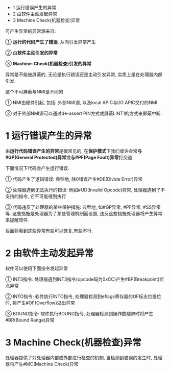- 1 运行错误产生的异常
- 2 由软件主动发起异常
- 3 Machine Check(机器检查)异常

可产生异常的异常源来自:

① **运行的代码产生了错误**, 从而引发异常产生

② 由**软件主动引发的异常**

③ **Machine\-Check(机器检查)引发的异常**

异常是不能被屏蔽的, 无论是执行错误还是主动引发异常, 实质上是在处理器内部引发.

这个不可屏蔽与NMI是不同的

① NMI由硬件引起, 包括: 外部NMI源, 以及local APIC与I/O APIC交付的NMI

② 对于外部NMI源可以通过de\-assert PIN方式或屏蔽LINT1的方式来屏蔽中断.

# 1 运行错误产生的异常

由**运行代码错误产生的异常**是很常见的, 在**保护模式**下我们或许会常**与\#GP(General Protected)异常**或**与\#PF(Page Fault)异常**打交道

下面情况下代码会产生运行错误.

① 代码产生了逻辑错误: 典型地, 除0错误产生\#DE(Divide Error)异常

② 处理器遇到无法执行的错误: 例如\#UD(Invalid Opcode)异常, 处理器遇到了不支持的指令, 它不可能得到执行

③ 代码违反了处理器的某些保护措施: 典型地, 如\#GP异常, \#PF异常, \#SS异常等. 这些措施是处理器为了某些管理机制而设置, 违反这些措施处理器将产生异常来提醒软件.

后面将看到这些异常有些可以恢复,有些不行.

# 2 由软件主动发起异常

软件可以使用下面指令发起异常

① INT3指令: 处理器遇到INT3指令(opcode码为0xCC)产生\#BP(Breakpoint)断点异常

② INTO指令: 软件执行INTO指令, 处理器检测到eflags寄存器的OF标志位置位时, 将产生\#OF(Overflow)溢出异常

③ BOUND指令: 软件执行BOUND指令, 处理器检测到操作数越界时将产生\#BR(Bound Range)异常

# 3 Machine Check(机器检查)异常

处理器提供了对处理器内部或外部进行检查的机制, 当检测到错误的发生时, 处理器将产生\#MC(Machine Check)异常